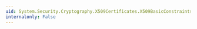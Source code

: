 ```yaml
---
uid: System.Security.Cryptography.X509Certificates.X509BasicConstraintsExtension.HasPathLengthConstraint
internalonly: False
---
```

